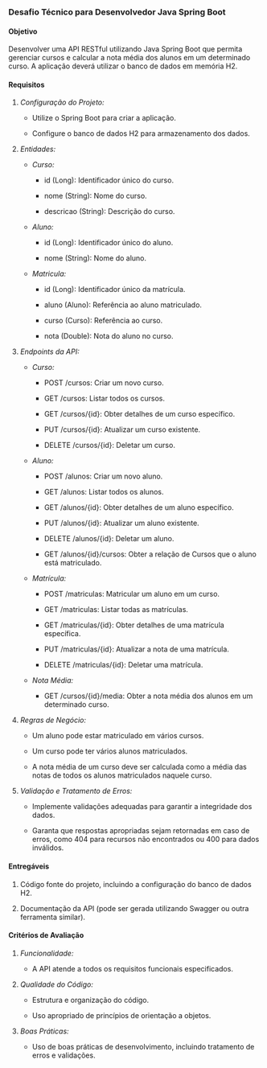 ### Desafio Técnico para Desenvolvedor Java Spring Boot
 
#### Objetivo
 
Desenvolver uma API RESTful utilizando Java Spring Boot que permita gerenciar cursos e calcular a nota média dos alunos em um determinado curso. A aplicação deverá utilizar o banco de dados em memória H2.
 
#### Requisitos
 
1. *Configuração do Projeto:*
 
   - Utilize o Spring Boot para criar a aplicação.
 
   - Configure o banco de dados H2 para armazenamento dos dados.
 
2. *Entidades:*
 
   - *Curso:*
 
     - id (Long): Identificador único do curso.
 
     - nome (String): Nome do curso.
 
     - descricao (String): Descrição do curso.
 
   - *Aluno:*
 
     - id (Long): Identificador único do aluno.
 
     - nome (String): Nome do aluno.
 
   - *Matricula:*
 
     - id (Long): Identificador único da matrícula.
 
     - aluno (Aluno): Referência ao aluno matriculado.
 
     - curso (Curso): Referência ao curso.
 
     - nota (Double): Nota do aluno no curso.
 
3. *Endpoints da API:*
 
   - *Curso:*
 
     - POST /cursos: Criar um novo curso.
 
     - GET /cursos: Listar todos os cursos.
 
     - GET /cursos/{id}: Obter detalhes de um curso específico.
 
     - PUT /cursos/{id}: Atualizar um curso existente.
 
     - DELETE /cursos/{id}: Deletar um curso.
 
   - *Aluno:*
 
     - POST /alunos: Criar um novo aluno.
 
     - GET /alunos: Listar todos os alunos.
 
     - GET /alunos/{id}: Obter detalhes de um aluno específico.
 
     - PUT /alunos/{id}: Atualizar um aluno existente.
 
     - DELETE /alunos/{id}: Deletar um aluno.
 
     - GET /alunos/{id}/cursos: Obter a relação de Cursos que o aluno está matriculado.
 
   - *Matrícula:*
 
     - POST /matriculas: Matricular um aluno em um curso.
 
     - GET /matriculas: Listar todas as matrículas.
 
     - GET /matriculas/{id}: Obter detalhes de uma matrícula específica.
 
     - PUT /matriculas/{id}: Atualizar a nota de uma matrícula.
 
     - DELETE /matriculas/{id}: Deletar uma matrícula.
 
   - *Nota Média:*
 
     - GET /cursos/{id}/media: Obter a nota média dos alunos em um determinado curso.
 
4. *Regras de Negócio:*
 
   - Um aluno pode estar matriculado em vários cursos.
 
   - Um curso pode ter vários alunos matriculados.
 
   - A nota média de um curso deve ser calculada como a média das notas de todos os alunos matriculados naquele curso.
 
5. *Validação e Tratamento de Erros:*
 
   - Implemente validações adequadas para garantir a integridade dos dados.
 
   - Garanta que respostas apropriadas sejam retornadas em caso de erros, como 404 para recursos não encontrados ou 400 para dados inválidos.
 
#### Entregáveis
 
1. Código fonte do projeto, incluindo a configuração do banco de dados H2.
 
2. Documentação da API (pode ser gerada utilizando Swagger ou outra ferramenta similar).
 
#### Critérios de Avaliação
 
1. *Funcionalidade:*
 
   - A API atende a todos os requisitos funcionais especificados.
 
2. *Qualidade do Código:*
 
   - Estrutura e organização do código.
 
   - Uso apropriado de princípios de orientação a objetos.
 
3. *Boas Práticas:*
 
   - Uso de boas práticas de desenvolvimento, incluindo tratamento de erros e validações.
